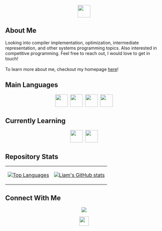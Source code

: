 <p align="center">
  <img src="https://img.shields.io/badge/🌴-Welcome_to_Liam's_Profile!-E1CD9A?style=for-the-badge" height="40">
  <br>
</p>

##  About Me

Looking into compiler implementation, optimization, intermediate representation, and other systems programming topics. Also interested in competitive programming. Feel free to reach out, I would love to get in touch!
<br><br>
To learn more about me, checkout my homepage [here](https://liamslj13.github.io/)!

## Main Languages
<p align="center">
  <img src="https://img.shields.io/badge/C++-00599C?style=for-the-badge&logo=c%2B%2B&logoColor=white" height="40">&nbsp;
  <img src="https://img.shields.io/badge/Go-00ADD8?style=for-the-badge&logo=go&logoColor=white" height="40">&nbsp;
  <img src="https://img.shields.io/badge/Python-3776AB?style=for-the-badge&logo=python&logoColor=white" height="40">&nbsp;
  <img src="https://img.shields.io/badge/Java-007396?style=for-the-badge&logo=java&logoColor=white" height="40">
</p>

## Currently Learning
<p align="center">
  <img src="https://img.shields.io/badge/LLVM-262D3A?style=for-the-badge&logo=llvm&logoColor=white" height="40">&nbsp;
  <img src="https://img.shields.io/badge/MLIR-A82D2D?style=for-the-badge&logoColor=white" height="40">
</p>

## Repository Stats

<table align="center" border="0">
<tr>
<td>

[![Top Languages](https://github-readme-stats.vercel.app/api/top-langs/?username=liamslj13&layout=donut&theme=gruvbox_light&bg_color=E8DDCB&text_color=5E7960&title_color=8A664C&border_color=B8C4AA)](https://github.com/liamslj13/github-readme-stats)

</td>
<td>

[![Liam's GitHub stats](https://github-readme-stats.vercel.app/api?username=liamslj13&theme=gruvbox_light&show_icons=true&bg_color=E8DDCB&title_color=8A664C&text_color=5E7960&icon_color=A77B45&border_color=B8C4AA)](https://github.com/liamslj13/github-readme-stats)

</td>
</tr>
</table>

## Connect With Me

<p align="center">
  <a href="https://www.linkedin.com/in/liamjay05">
    <img src="https://img.shields.io/badge/LinkedIn-8DB5CE?style=for-the-badge&logo=linkedin&logoColor=white">
  </a>
</p>

<p align="center">
  <img src="https://img.shields.io/badge/Thanks_for_visiting!-Come_back_soon!-FCECBB?style=for-the-badge" height="30">
</p>

